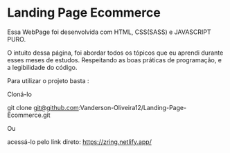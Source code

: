 # Landing Page Ecommerce
 Essa WebPage foi desenvolvida com HTML, CSS(SASS) e JAVASCRIPT PURO.

 O intuito dessa página, foi abordar todos os tópicos que eu aprendi durante esses meses de estudos. Respeitando as boas práticas de programação,
 e a legibilidade do código. 
 
Para utilizar o projeto basta : 

Cloná-lo

git clone git@github.com:Vanderson-Oliveira12/Landing-Page-Ecommerce.git


Ou
 
acessá-lo pelo link direto: https://zring.netlify.app/
